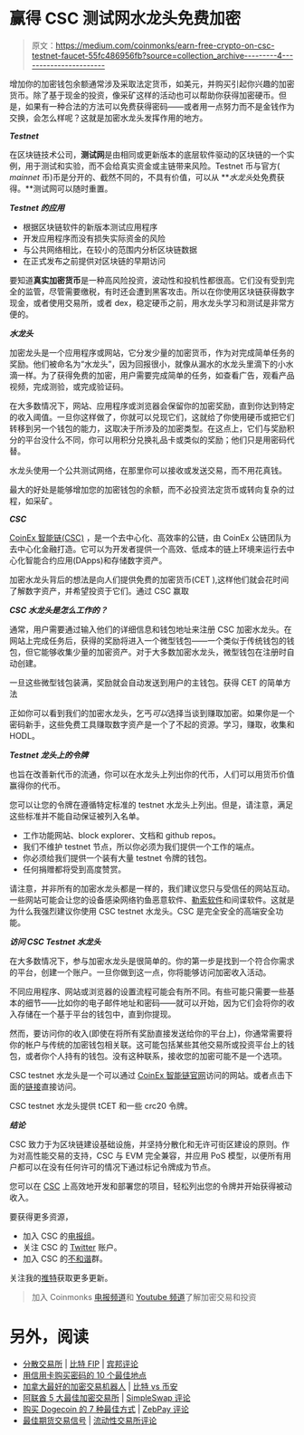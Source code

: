 # 赢得 CSC 测试网水龙头免费加密

> 原文：<https://medium.com/coinmonks/earn-free-crypto-on-csc-testnet-faucet-55fc486956fb?source=collection_archive---------4----------------------->

增加你的加密钱包余额通常涉及采取法定货币，如美元，并购买引起你兴趣的加密货币。除了基于现金的投资，像采矿这样的活动也可以帮助你获得加密硬币。但是，如果有一种合法的方法可以免费获得密码——或者用一点努力而不是金钱作为交换，会怎么样呢？这就是加密水龙头发挥作用的地方。

***Testnet***

在区块链技术公司，**测试网**是由相同或更新版本的底层软件驱动的区块链的一个实例，用于测试和实验，而不会给真实资金或主链带来风险。Testnet 币与官方( *mainnet* 币)币是分开的、截然不同的，不具有价值，可以从 ***水龙头*处免费获得。**测试网可以随时重置。

***Testnet 的应用***

*   根据区块链软件的新版本测试应用程序
*   开发应用程序而没有损失实际资金的风险
*   与公共网络相比，在较小的范围内分析区块链数据
*   在正式发布之前提供对区块链的早期访问

要知道**真实加密货币**是一种高风险投资，波动性和投机性都很高。它们没有受到完全的监管，尽管需要缴税，有时还会遭到黑客攻击。所以在你使用区块链获得数字现金，或者使用交易所，或者 dex，稳定硬币之前，用水龙头学习和测试是非常方便的。

***水龙头***

加密龙头是一个应用程序或网站，它分发少量的加密货币，作为对完成简单任务的奖励。他们被命名为“水龙头”，因为回报很小，就像从漏水的水龙头里滴下的小水滴一样。为了获得免费的加密，用户需要完成简单的任务，如查看广告，观看产品视频，完成测验，或完成验证码。

在大多数情况下，网站、应用程序或浏览器会保留你的加密奖励，直到你达到特定的收入阈值。一旦你这样做了，你就可以兑现它们，这就给了你使用硬币或把它们转移到另一个钱包的能力，这取决于所涉及的加密类型。在这点上，它们与奖励积分的平台没什么不同，你可以用积分兑换礼品卡或类似的奖励；他们只是用密码代替。

水龙头使用一个公共测试网络，在那里你可以接收或发送交易，而不用花真钱。

最大的好处是能够增加您的加密钱包的余额，而不必投资法定货币或转向复杂的过程，如采矿。

***CSC***

[CoinEx 智能链(CSC)](https://www.coinex.org/?lang=en_US) ，是一个去中心化、高效率的公链，由 CoinEx 公链团队为去中心化金融打造。它可以为开发者提供一个高效、低成本的链上环境来运行去中心化智能合约应用(DApps)和存储数字资产。

加密水龙头背后的想法是向人们提供免费的加密货币(CET ),这样他们就会花时间了解数字资产，并希望投资于它们。通过 CSC 赢取

***CSC 水龙头是怎么工作的？***

通常，用户需要通过输入他们的详细信息和钱包地址来注册 CSC 加密水龙头。在网站上完成任务后，获得的奖励将进入一个微型钱包——一个类似于传统钱包的钱包，但它能够收集少量的加密资产。对于大多数加密水龙头，微型钱包在注册时自动创建。

一旦这些微型钱包装满，奖励就会自动发送到用户的主钱包。获得 CET 的简单方法

正如你可以看到我们的加密水龙头，乞丐*可以*选择当谈到赚取加密。如果你是一个密码新手，这些免费工具赚取数字资产是一个了不起的资源。学习，赚取，收集和 HODL。

***Testnet 龙头上的令牌***

也旨在改善新代币的流通，你可以在水龙头上列出你的代币，人们可以用货币价值赢得你的代币。

您可以让您的令牌在遵循特定标准的 testnet 水龙头上列出。但是，请注意，满足这些标准并不能自动保证被列入名单。

*   工作功能网站、block explorer、文档和 github repos。
*   我们不维护 testnet 节点，所以你必须为我们提供一个工作的端点。
*   你必须给我们提供一个装有大量 testnet 令牌的钱包。
*   任何捐赠都将受到高度赞赏。

请注意，并非所有的加密水龙头都是一样的，我们建议您只与受信任的网站互动。一些网站可能会让您的设备感染网络钓鱼恶意软件、[勒索软件](https://coinmarketcap.com/headlines/news/34m-in-bitcoin-requested-after-a-ransomware-attack-on-electronics-giant-foxconn/)和间谍软件。这就是为什么我强烈建议你使用 CSC testnet 水龙头。CSC 是完全安全的高端安全功能。

***访问 CSC Testnet 水龙头***

在大多数情况下，参与加密水龙头是很简单的。你的第一步是找到一个符合你需求的平台，创建一个账户。一旦你做到这一点，你将能够访问加密收入活动。

不同应用程序、网站或浏览器的设置流程可能会有所不同。有些可能只需要一些基本的细节——比如你的电子邮件地址和密码——就可以开始，因为它们会将你的收入存储在一个基于平台的钱包中，直到你提现。

然而，要访问你的收入(即使在将所有奖励直接发送给你的平台上)，你通常需要将你的帐户与传统的加密钱包相关联。这可能包括某些其他交易所或投资平台上的钱包，或者你个人持有的钱包。没有这种联系，接收您的加密可能不是一个选项。

CSC testnet 水龙头是一个可以通过 [CoinEx 智能链官网](https://www.coinex.org/?lang=en_US)访问的网站。或者点击下面的[链接](https://testnet.coinex.net/faucet)直接访问。

CSC testnet 水龙头提供 tCET 和一些 crc20 令牌。

***结论***

CSC 致力于为区块链建设基础设施，并坚持分散化和无许可街区建设的原则。作为对高性能交易的支持，CSC 与 EVM 完全兼容，并应用 PoS 模型，以便所有用户都可以在没有任何许可的情况下通过标记令牌成为节点。

您可以在 [CSC](https://www.coinex.org/) 上高效地开发和部署您的项目，轻松列出您的令牌并开始获得被动收入。

要获得更多资源，

*   加入 CSC 的[电报组](https://t.me/CoinExChain)。
*   关注 CSC 的 [Twitter](https://twitter.com/CoinEx_CSC) 账户。
*   加入 CSC 的[不和谐](https://discord.gg/5uBGRW9qSp)群。

关注我的[推特](https://twitter.com/kryptmystro)获取更多更新。

> 加入 Coinmonks [电报频道](https://t.me/coincodecap)和 [Youtube 频道](https://www.youtube.com/c/coinmonks/videos)了解加密交易和投资

# 另外，阅读

*   [分散交易所](https://coincodecap.com/what-are-decentralized-exchanges) | [比特 FIP](https://coincodecap.com/bitbns-fip) | [宾邦评论](https://coincodecap.com/bingbon-review)
*   [用信用卡购买密码的 10 个最佳地点](https://coincodecap.com/buy-crypto-with-credit-card)
*   [加拿大最好的加密交易机器人](https://coincodecap.com/5-best-crypto-trading-bots-in-canada) | [比特 vs 币安](https://coincodecap.com/bybit-binance-moonxbt)
*   [阿联酋 5 大最佳加密交易所](https://coincodecap.com/best-crypto-exchanges-in-uae) | [SimpleSwap 评论](https://coincodecap.com/simpleswap-review)
*   [购买 Dogecoin 的 7 种最佳方式](https://coincodecap.com/ways-to-buy-dogecoin) | [ZebPay 评论](https://coincodecap.com/zebpay-review)
*   [最佳期货交易信号](https://coincodecap.com/futures-trading-signals) | [流动性交易所评论](https://coincodecap.com/liquid-exchange-review)
